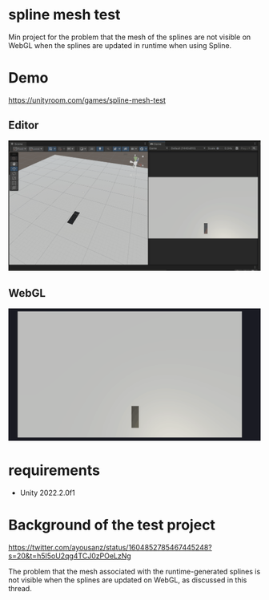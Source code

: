 # spline mesh test

Min project for the problem that the mesh of the splines are not visible on WebGL when the splines are updated in runtime when using Spline.

# Demo

https://unityroom.com/games/spline-mesh-test

## Editor

![Editor](Docs/MeshUpdateEditorDemo.gif)

## WebGL

![WebGL](Docs/MeshUpdateWebGLDemo.gif)

# requirements

* Unity 2022.2.0f1

# Background of the test project

https://twitter.com/ayousanz/status/1604852785467445248?s=20&t=h5I5oU2qg4TCJ0zPOeLzNg

The problem that the mesh associated with the runtime-generated splines is not visible when the splines are updated on WebGL, as discussed in this thread.
